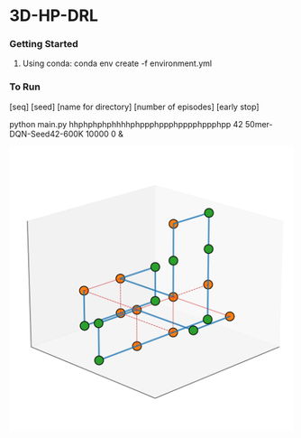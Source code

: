 # 3D-HP-DRL

### Getting Started

<ol>
  <li>Using conda: conda env create -f environment.yml</li>
</ol>

### To Run

[seq] [seed] [name for directory] [number of episodes] [early stop]

python main.py hhphphphphhhhphppphppphpppphppphpp 42 50mer-DQN-Seed42-600K 10000 0 &

<img src = "./conformation.png">
